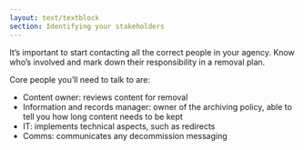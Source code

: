 ```yaml
---
layout: text/textblock
section: Identifying your stakeholders
---
```

It’s important to start contacting all the correct people in your agency. Know who’s involved and mark down their responsibility in a removal plan.

Core people you’ll need to talk to are:
- Content owner: reviews content for removal
- Information and records manager: owner of the archiving policy, able to tell you how long content needs to be kept
- IT: implements technical aspects, such as redirects
- Comms: communicates any decommission messaging
